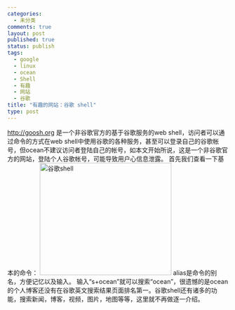 ```yaml
--- 
categories: 
  - 未分类
comments: true
layout: post
published: true
status: publish
tags: 
  - google
  - linux
  - ocean
  - Shell
  - 有趣
  - 网站
  - 谷歌
title: "有趣的网站：谷歌 shell"
type: post
---
```

http://goosh.org 是一个非谷歌官方的基于谷歌服务的web shell，访问者可以通过命令的方式在web shell中使用谷歌的各种服务，甚至可以登录自己的谷歌帐号，但ocean不建议访问者登陆自己的帐号，如本文开始所说，这是一个非谷歌官方的网站，登陆个人谷歌帐号，可能导致用户心信息泄露。
首先我们查看一下基本的命令：
<a href="/wp-content/uploads/2011/04/goosh.org-the-unofficial-google-shell._1303186503427.png"><img class="alignnone size-medium wp-image-62788" title="goosh.org - the unofficial google shell._1303186503427" src="/wp-content/uploads/2011/04/goosh.org-the-unofficial-google-shell._1303186503427-300x256.png" alt="谷歌shell" width="300" height="256"></a>
alias是命令的别名，方便记忆以及输入。
输入“s+ocean”就可以搜索“ocean”，很遗憾的是ocean的个人博客还没有在谷歌英文搜索结果页面排名第一。谷歌shell还有诸多的功能，搜索新闻，博客，视频，图片，地图等等，这里就不再做逐一介绍。

